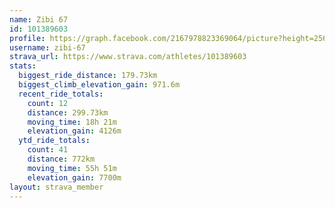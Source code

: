 ```yaml
---
name: Zibi 67
id: 101389603
profile: https://graph.facebook.com/2167978823369064/picture?height=256&width=256
username: zibi-67
strava_url: https://www.strava.com/athletes/101389603
stats:
  biggest_ride_distance: 179.73km
  biggest_climb_elevation_gain: 971.6m
  recent_ride_totals:
    count: 12
    distance: 299.73km
    moving_time: 18h 21m
    elevation_gain: 4126m
  ytd_ride_totals:
    count: 41
    distance: 772km
    moving_time: 55h 51m
    elevation_gain: 7700m
layout: strava_member
--- 
```

